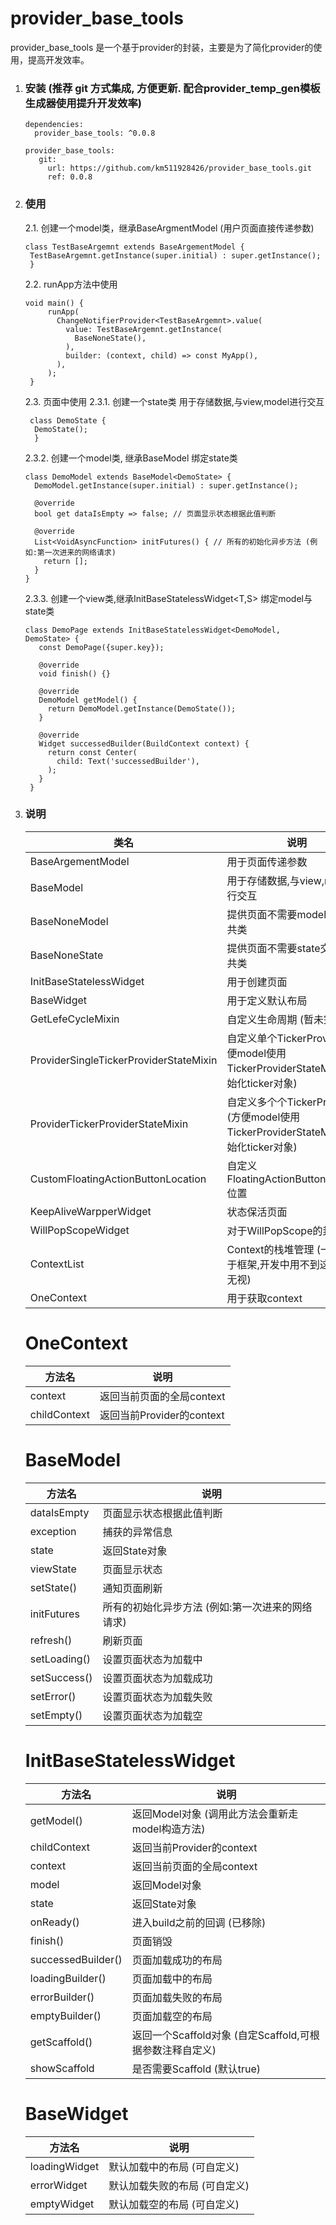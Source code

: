 <!--
 * @Author: cheng
 * @Version: 1.0
 * @Date: 2023-05-26 15:03:04
 * @LastEditors: cheng
 * @LastEditTime: 2023-06-13 10:19:47
 * @FilePath: \provider_base_tools\README.md
 * @ObjectDescription:  项目说明
-->
# provider_base_tools

provider_base_tools 是一个基于provider的封装，主要是为了简化provider的使用，提高开发效率。

1. ### 安装 (推荐 git 方式集成, 方便更新.  配合provider_temp_gen模板生成器使用提升开发效率)
   ```
   dependencies:
     provider_base_tools: ^0.0.8

   provider_base_tools:
      git:
        url: https://github.com/km511928426/provider_base_tools.git
        ref: 0.0.8
   ```
2. ### 使用

   2.1. 创建一个model类，继承BaseArgmentModel (用户页面直接传递参数)
   ```
   class TestBaseArgemnt extends BaseArgementModel {
    TestBaseArgemnt.getInstance(super.initial) : super.getInstance();
    }
   ```

   2.2. runApp方法中使用
   ```
   void main() {
        runApp(
          ChangeNotifierProvider<TestBaseArgemnt>.value(
            value: TestBaseArgemnt.getInstance(
              BaseNoneState(),
            ),
            builder: (context, child) => const MyApp(),
          ),
        );
    }
   ```

   2.3. 页面中使用
   2.3.1. 创建一个state类 用于存储数据,与view,model进行交互
   ```
    class DemoState {
     DemoState();
     }
   ```
   
   2.3.2. 创建一个model类, 继承BaseModel<T> 绑定state类
   ```
   class DemoModel extends BaseModel<DemoState> {
     DemoModel.getInstance(super.initial) : super.getInstance();

     @override
     bool get dataIsEmpty => false; // 页面显示状态根据此值判断
     
     @override
     List<VoidAsyncFunction> initFutures() { // 所有的初始化异步方法 (例如:第一次进来的网络请求)
       return [];
     }
   }
   ```

   2.3.3. 创建一个view类,继承InitBaseStatelessWidget<T,S> 绑定model与state类
   ```
   class DemoPage extends InitBaseStatelessWidget<DemoModel, DemoState> {
      const DemoPage({super.key});

      @override
      void finish() {}

      @override
      DemoModel getModel() {
        return DemoModel.getInstance(DemoState());
      }

      @override
      Widget successedBuilder(BuildContext context) {
        return const Center(
          child: Text('successedBuilder'),
        );
      }
    }
   ```

3. ### 说明
   
   | 类名 | 说明 |
   | - | - |
   | BaseArgementModel | 用于页面传递参数 |
   | BaseModel | 用于存储数据,与view,model进行交互 |
   | BaseNoneModel | 提供页面不需要model交互的公共类 |
   | BaseNoneState | 提供页面不需要state交互的公共类 |
   | InitBaseStatelessWidget | 用于创建页面 |
   | BaseWidget | 用于定义默认布局 |
   | GetLefeCycleMixin | 自定义生命周期 (暂未完善) |
   | ProviderSingleTickerProviderStateMixin | 自定义单个TickerProvider (方便model使用TickerProviderStateMixin,初始化ticker对象) |
   | ProviderTickerProviderStateMixin | 自定义多个个TickerProvider (方便model使用TickerProviderStateMixin,初始化ticker对象) |
   | CustomFloatingActionButtonLocation | 自定义FloatingActionButtonLocation位置 |
   | KeepAliveWarpperWidget | 状态保活页面 |
   | WillPopScopeWidget | 对于WillPopScope的封装 |
   | ContextList | Context的栈堆管理 (一般适用于框架,开发中用不到这个类,可无视) |
   | OneContext | 用于获取context |

   # OneContext 
   | 方法名 | 说明 |
   | - | - |
   | context | 返回当前页面的全局context |
   | childContext | 返回当前Provider的context |

   # BaseModel
   | 方法名 | 说明 |
   | - | - |
   | dataIsEmpty | 页面显示状态根据此值判断 |
   | exception | 捕获的异常信息 |
   | state | 返回State对象 |
   | viewState | 页面显示状态 |
   | setState() | 通知页面刷新 |
   | initFutures | 所有的初始化异步方法 (例如:第一次进来的网络请求) |
   | refresh() | 刷新页面 |
   | setLoading() | 设置页面状态为加载中 |
   | setSuccess() | 设置页面状态为加载成功 |
   | setError() | 设置页面状态为加载失败 |
   | setEmpty() | 设置页面状态为加载空 |

   # InitBaseStatelessWidget
   | 方法名 | 说明 |
   | - | - |
   | getModel() | 返回Model对象 (调用此方法会重新走model构造方法) |
   | childContext | 返回当前Provider的context |
   | context | 返回当前页面的全局context |
   | model | 返回Model对象 |
   | state | 返回State对象 |
   | onReady() | 进入build之前的回调 (已移除) |
   | finish() | 页面销毁 |
   | successedBuilder() | 页面加载成功的布局 |
   | loadingBuilder() | 页面加载中的布局 |
   | errorBuilder() | 页面加载失败的布局 |
   | emptyBuilder() | 页面加载空的布局 |
   | getScaffold() | 返回一个Scaffold对象 (自定Scaffold,可根据参数注释自定义) |
   | showScaffold | 是否需要Scaffold (默认true) |
    
   # BaseWidget
   | 方法名 | 说明 |
   | - | - |
   | loadingWidget | 默认加载中的布局 (可自定义) |
   | errorWidget | 默认加载失败的布局 (可自定义) |
   | emptyWidget | 默认加载空的布局 (可自定义) |

